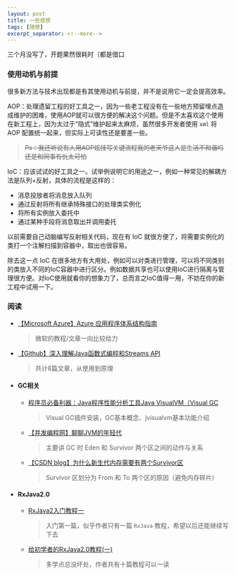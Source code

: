```yaml
---
layout: post
title: 一些感想
tags: [随想]
excerpt_separator: <!--more-->
---
```

三个月没写了，开题果然很耗时（都是借口
<!--more-->

### 使用动机与前提
很多新方法与技术出现都是有其使用动机与前提，并不是说用它一定会提高效率。

AOP：处理遗留工程的好工具之一，因为一些老工程没有在一些地方预留埋点造成维护的困难，使用AOP就可以很方便的解决这个问题。但是不太喜欢这个使用在新工程上，因为太过于“隐式”维护起来太麻烦，虽然很多开发者使用 `xml` 将 AOP 配置统一起来，但实际上可读性还是要差一些。

> ~~Ps：我还听说有人用AOP炫技写关键流程我的老天爷这人是生活不和谐吗还是和同事有仇太可怕~~

IoC：应该试试的好工具之一。试举例说明它的用途之一，例如一种常见的解耦方法是队列+反射，具体的流程是这样的：

- 消息投放者将消息放入队列
- 通过反射将所有继承特殊接口的处理类实例化
- 将所有实例放入委托中
- 通过某种手段将消息取出并调用委托

以前需要自己动脑编写反射相关代码，现在有 IoC 就很方便了，将需要实例化的类打一个注解扫描到容器中，取出也很容易。

除去这一点 IoC 在很多地方有大用处，例如可以对类进行管理，可以将不同类别的类放入不同的IoC容器中进行区分。例如数据共享也可以使用IoC进行隔离与管理很方便。对IoC使用就看你的想象力了，总而言之IoC值得一用，不妨在你的新工程中试用一下。

### 阅读

- [【Microsoft Azure】Azure 应用程序体系结构指南](https://docs.microsoft.com/zh-cn/azure/architecture/guide/)

  >微软的教程/文章一向比较给力

- [【Github】深入理解Java函数式编程和Streams API](https://github.com/CarpenterLee/JavaLambdaInternals)

  > 共计8篇文章，从使用到原理

- #### GC相关

  - [程序员必备利器：Java程序性能分析工具Java VisualVM（Visual GC](http://www.qingpingshan.com/rjbc/java/224395.html)

    > Visual GC插件安装，GC基本概念、jvisualvm基本功能介绍

  - [【并发编程网】聊聊JVM的年轻代](http://ifeve.com/jvm-yong-generation/)

    > 主要讲 GC 时 Eden 和 Survivor 两个区之间的动作与关系

  - [【CSDN blog】为什么新生代内存需要有两个Survivor区](https://blog.csdn.net/antony9118/article/details/51425581)

    > Survivor 区划分为 From 和 To 两个区的原因（避免内存碎片）

- #### RxJava2.0

  - [RxJava2入门教程一](https://blog.csdn.net/u012527802/article/details/81117684)

    > 入门第一篇，似乎作者只有一篇 `RxJava` 教程，希望以后还能继续写下去

  - [给初学者的RxJava2.0教程(一)](https://www.jianshu.com/p/464fa025229e)

    > 多学点总没坏处，作者共有十篇教程可以一读






